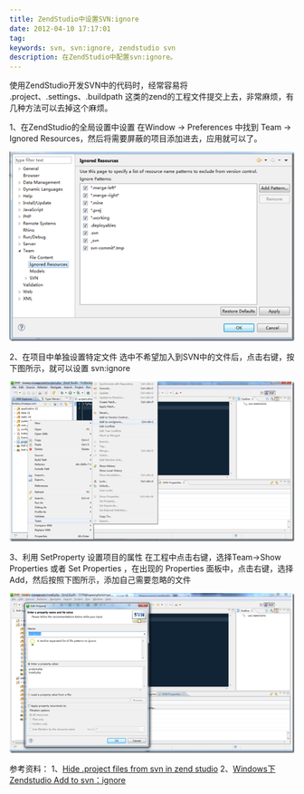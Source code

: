 ```yaml
---
title: ZendStudio中设置SVN:ignore
date: 2012-04-10 17:17:01
tag: 
keywords: svn, svn:ignore, zendstudio svn
description: 在ZendStudio中配置svn:ignore。
---
```


使用ZendStudio开发SVN中的代码时，经常容易将 .project、.settings、.buildpath 这类的zend的工程文件提交上去，非常麻烦，有几种方法可以去掉这个麻烦。

1、在ZendStudio的全局设置中设置
在Window -> Preferences 中找到 Team -> Ignored Resources，然后将需要屏蔽的项目添加进去，应用就可以了。

![](./20120410-set-zendstudio-svn-ignore/201204101716533847.png)

2、在项目中单独设置特定文件
选中不希望加入到SVN中的文件后，点击右键，按下图所示，就可以设置 svn:ignore

![](./20120410-set-zendstudio-svn-ignore/20120410171654301.png)

3、利用 SetProperty 设置项目的属性
在工程中点击右键，选择Team->Show Properties 或者 Set Properties ，在出现的 Properties 面板中，点击右键，选择 Add，然后按照下图所示，添加自己需要忽略的文件

![](./20120410-set-zendstudio-svn-ignore/201204101716558043.png)

参考资料：
1、[Hide .project files from svn in zend studio](http://lenss.nl/2008/06/hide-project-files-from-svn-in-zend-studio-for-eclipse/)
2、[Windows下Zendstudio Add to svn：ignore](http://blog.hexu.org/archives/435.shtml)